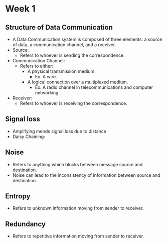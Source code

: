 # Week 1

## Structure of Data Communication
-  A Data Communication system is composed of three elements: a source of data, a communication channel, and a receiver.
- Source:
	- Refers to whoever is sending the correspondence.
- Communication Channel: 
	- Refers to either:
		-  A physical transmission medium.
			-  Ex. A wire.
		-  A logical connection over a multiplexed medium.
			-   Ex. A radio channel in telecommunications and computer networking.
- Receiver: 
	- Refers to whoever is receiving the correspondence.

## Signal loss
- Amplifying mends signal loss due to distance
- Daisy Chaining: 

## Noise
- Refers to anything which blocks between message source and destination.
- Noise can lead to the inconsistency of information between source and destination.

## Entropy
- Refers to unknown information moving from sender to receiver.

## Redundancy
- Refers to repetitive information moving from sender to receiver.